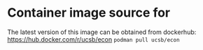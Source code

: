 # Container image source for <course>
The latest version of this image can be obtained from dockerhub: https://hub.docker.com/r/ucsb/econ 
```podman pull ucsb/econ```
